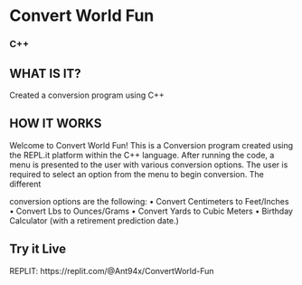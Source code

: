 <h1> Convert World Fun </h1>
<h3> C++ </h3>

<h2> WHAT IS IT? </h2>
Created a conversion program using C++ 

<h2> HOW IT WORKS </h2>
Welcome to Convert World Fun! This is a Conversion program created using the REPL.it platform within the C++ language. After running the code, a
menu is presented to the user with various conversion options. The user is required to select an option from the menu to begin conversion. The different

conversion options are the following:
• Convert Centimeters to Feet/Inches
• Convert Lbs to Ounces/Grams
• Convert Yards to Cubic Meters
• Birthday Calculator (with a retirement prediction date.)


<h2> Try it Live </h2>
REPLIT: https://replit.com/@Ant94x/ConvertWorld-Fun




